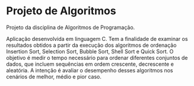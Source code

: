 # Projeto de Algoritmos

Projeto da disciplina de Algoritmos de Programação.

Aplicação desenvolvida em linguagem C. Tem a finalidade de  examinar os resultados obtidos a partir da execução dos algoritmos de ordenação Insertion Sort, Selection Sort, Bubble Sort, Shell Sort e Quick Sort. O objetivo é medir o tempo necessário para ordenar diferentes conjuntos de dados, que incluem sequências em ordem crescente, decrescente e aleatória. A intenção é avaliar o desempenho desses algoritmos nos cenários de melhor, médio e pior caso.

